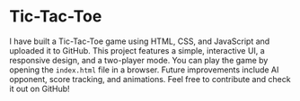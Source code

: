 # Tic-Tac-Toe
I have built a Tic-Tac-Toe game using HTML, CSS, and JavaScript and uploaded it to GitHub. This project features a simple, interactive UI, a responsive design, and a two-player mode. You can play the game by opening the `index.html` file in a browser. Future improvements include AI opponent, score tracking, and animations. Feel free to contribute and check it out on GitHub!
